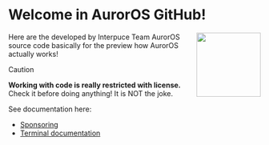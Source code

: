 # Welcome in AurorOS GitHub!

<img align="right" src="https://avatars.githubusercontent.com/u/157804013?s=200&u=2ce38e6b2cf8349677f2b71a805238a6a8e1c454&v=2" style="width:128px;">

Here are the developed by Interpuce Team AurorOS source code basically for the preview how AurorOS actually works!

> [!CAUTION]
> **Working with code is really restricted with license.** Check it before doing anything! It is NOT the joke.

See documentation here:
- [Sponsoring](https://github.com/Interpuce/AurorOS/blob/main/docs/sponsoring/README.md)
- [Terminal documentation](https://github.com/Interpuce/AurorOS/blob/main/docs/features/terminal.md)
